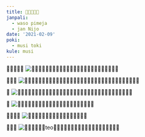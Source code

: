 ```yaml
---
title: ​󱥪​󱤧​󱤬​󱤰​󱥁
janpali:
  - waso pimeja
  - jan Nijo
date: '2021-02-09'
poki:
  - musi toki
kule: musi
---
```


​󱥪​󱤧​󱤬​󱤰​󱤴
![​󱥪​󱤧​󱥧​󱥚​󱥏​󱥩​󱤰​󱤣​󱦜​󱥠​󱦖​󱥔​󱤧​󱤬​󱤏​󱥁​󱦜​󱥆​󱤡​󱥪​󱤧​󱤬​󱤰​󱤴​󱦜](/images/teloma/1.jpg)

​󱥑​󱥧​󱤅
![​󱥚​󱥏​󱤧​󱤈​󱥌​󱤉​󱥪​󱤼​󱦜​󱥑​󱤩​󱤧​󱥧​󱤏​󱤰​󱤧​󱤬​󱤅​󱤗​󱦜​󱥑​󱤧​󱥩​󱤻​󱦜​󱥠​󱦖​󱥔​󱤡​󱥑​󱥧​󱤅​󱦜](/images/teloma/2.jpg)

​󱤕
![​󱥪​󱥚​󱤧​󱥩​󱥚​󱥭​󱤡​󱥪​󱤧​󱥩​󱥓​󱦜​󱥓​󱥁​󱤧​󱤾​󱤉​󱥩​󱥪​󱤧​󱤕​󱤀​󱦜​󱤗​󱥣​󱤧​󱤬​󱥠​󱦖​󱥔​󱤧​󱤕​󱦜](/images/teloma/3.jpg)

​󱤝
![​󱥪​󱥚​󱤧​󱥩​󱤰​󱤡​󱤝​󱥏​󱤧​󱤖​󱤬​󱤧​󱥔​󱥩​󱥎​󱦜​󱥠​󱦖​󱥔​󱤡​󱤝​󱦜](/images/teloma/4.jpg)

​󱥪​󱤧​󱥧​󱥚
![​󱥚​󱥏​󱤡​󱥪​󱤧​󱥩​󱤮​󱦜​󱥠​󱦖​󱥔​󱤡​󱥪​󱤧​󱥧​󱥚​󱦜](/images/teloma/5.jpg)

​󱤬​󱤰​󱤴
![​󱥚​󱥏​󱤧​󱤈​󱥌​󱤉teo​󱤼​󱦜​󱥑​󱥝​󱤬​󱤗​󱦜​󱥭​󱤧​󱤈​󱦜​󱥠​󱦖​󱥔​󱤡​󱤬​󱤰​󱤴​󱦜](/images/teloma/6.jpg)
